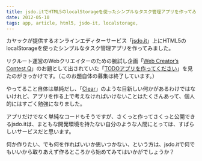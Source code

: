 ```yaml
---
title: jsdo.itでHTML5のlocalStorageを使ったシンプルなタスク管理アプリを作ってみた
date: 2012-05-10
tags: app, article, html5, jsdo-it, localstorage,
---
```

カヤックが提供するオンラインエディターサービス「<a href="http://jsdo.it">jsdo.it</a>」上にHTML5のlocalStorageを使ったシンプルなタスク管理アプリを作ってみました。

<!--more-->

<script type="text/javascript" src="http://jsdo.it/blogparts/8fil/js?view=design"></script>

リクルート運営のWebクリエイターのための腕試し企画「<a href="http://jsdo.it/event/q">Web Creator’s Contest Q</a>」のお題として出されていた「<a href="http://jsdo.it/event/q/vol1">TODOアプリを作ってください</a>」を見たのがきっかけです。（このお題自体の募集は終了しています。）

やってること自体は単純だし、「<a href="http://www.realmacsoftware.com/clear/">Clear</a>」のような目新しい何かがあるわけではないけれど、アプリを作る上で考えなければいけないことはたくさんあって、個人的にはすごく勉強になりました。

アプリだけでなく単純なコードもそうですが、さくっと作ってさくっと公開できるjsdo.itは、まともな開発環境を持たない自分のような人間にとっては、すばらしいサービスだと思います。

何か作りたい、でも何を作ればいいか思いつかない、という方は、jsdo.itで何でもいいから取りあえず作るところから始めてみてはいかがでしょうか？